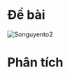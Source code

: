 # Đề bài
![Songuyento2](https://github.com/VanHoang110802/Competitive_Programming/assets/108053955/ce16990d-1541-4d5c-8fdf-3026624b290d)

# Phân tích
